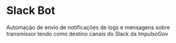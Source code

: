 # Slack Bot
Automação de envio de notificações de logs e mensagens sobre transmissor tendo como destino canais do Slack da ImpulsoGov
